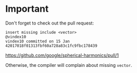 # Important

Don't forget to check out the pull request:

    insert missing include <vector>
    @vindex10
    vindex10 committed on 15 Jan
    42017018f01313fbf60a728a83c1fc9fbc178439

https://github.com/google/spherical-harmonics/pull/1

Otherwise, the compiler will complain about missing `vector`.